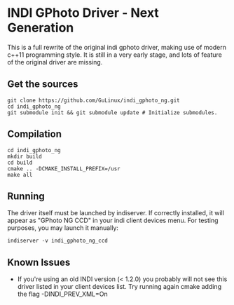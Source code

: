 INDI GPhoto Driver - Next Generation
====================================

This is a full rewrite of the original indi gphoto driver, making use of modern c++11 programming style.
It is still in a very early stage, and lots of feature of the original driver are missing.

Get the sources
---------------

    git clone https://github.com/GuLinux/indi_gphoto_ng.git
    cd indi_gphoto_ng
    git submodule init && git submodule update # Initialize submodules.


Compilation
-----------

    cd indi_gphoto_ng
    mkdir build
    cd build
    cmake .. -DCMAKE_INSTALL_PREFIX=/usr
    make all


Running
-------

The driver itself must be launched by indiserver.
If correctly installed, it will appear as "GPhoto NG CCD" in your indi client devices menu.
For testing purposes, you may launch it manually:

    indiserver -v indi_gphoto_ng_ccd

Known Issues
------------

 * If you're using an old INDI version (< 1.2.0) you probably will not see this driver listed in your client devices list. Try running again cmake adding the flag -DINDI_PREV_XML=On
 
